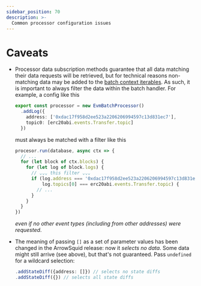 ```yaml
---
sidebar_position: 70
description: >-
  Common processor configuration issues
---
```


# Caveats

- Processor data subscription methods guarantee that all data matching their data requests will be retrieved, but for technical reasons non-matching data may be added to the [batch context iterables](/arrowsquid-docs-v0/evm-indexing/context-interfaces). As such, it is important to always filter the data within the batch handler. For example, a config like this
  ```ts title=src/processor.ts
  export const processor = new EvmBatchProcessor()
    .addLog({
      address: ['0xdac17f958d2ee523a2206206994597c13d831ec7'],
      topic0: [erc20abi.events.Transfer.topic]
    })
  ```
  must always be matched with a filter like this
  ```ts title=src/main.ts
  procesor.run(database, async ctx => {
    // ...
    for (let block of ctx.blocks) {
      for (let log of block.logs) {
        // ⌄⌄⌄ this filter ⌄⌄⌄
        if (log.address === '0xdac17f958d2ee523a2206206994597c13d831ec7' &&
            log.topics[0] === erc20abi.events.Transfer.topic) {
          // ...
        }
      }
    }
  })
  ```
  *even if no other event types (including from other addresses) were requested*.

- The meaning of passing `[]` as a set of parameter values has been changed in the ArrowSquid release: now it _selects no data_. Some data might still arrive (see above), but that's not guaranteed. Pass `undefined` for a wildcard selection:
  ```typescript
  .addStateDiff({address: []}) // selects no state diffs
  .addStateDiff({}) // selects all state diffs
  ```
